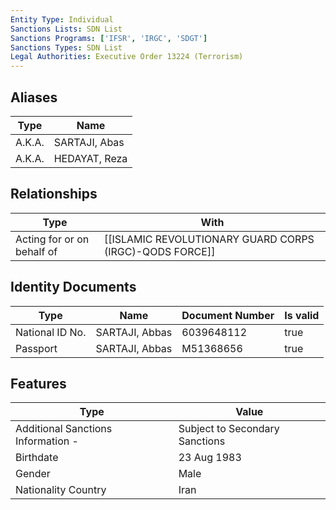 ```yaml
---
Entity Type: Individual
Sanctions Lists: SDN List
Sanctions Programs: ['IFSR', 'IRGC', 'SDGT']
Sanctions Types: SDN List
Legal Authorities: Executive Order 13224 (Terrorism)
---
```


## Aliases
| Type  | Name      | 
|-------|-----------|
| A.K.A. | SARTAJI, Abas |
| A.K.A. | HEDAYAT, Reza |

## Relationships
| Type  | With      | 
|-------|-----------|
| Acting for or on behalf of | [[ISLAMIC REVOLUTIONARY GUARD CORPS (IRGC)-QODS FORCE]] |

## Identity Documents
| Type  | Name      | Document Number | Is valid |
|-------|-----------|-----------------|----------|
| National ID No. | SARTAJI, Abbas | 6039648112 | true |
| Passport | SARTAJI, Abbas | M51368656 | true |

## Features
| Type  | Value      |
|-------|------------|
| Additional Sanctions Information - | Subject to Secondary Sanctions |
| Birthdate | 23 Aug 1983 |
| Gender | Male |
| Nationality Country | Iran |
